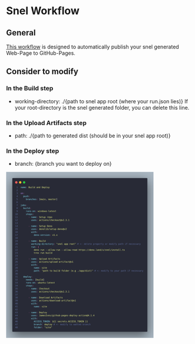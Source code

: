 # Snel Workflow

## General

[This workflow](.github/workflows/snel.yml) is designed to automatically publish your snel generated Web-Page to GitHub-Pages.

## Consider to modify

### In the Build step

- working-directory: ./{path to snel app root (where your run.json lies)}
If your root-directory is the snel generated folder, you can delete this line.

### In the Upload Artifacts step

- path: ./{path to generated dist (should be in your snel app root)}

### In the Deploy step

- branch: {branch you want to deploy on}

<img src="./static/code.png" alt="Screenshot of workflow yml file" style="width:400px;"/>
